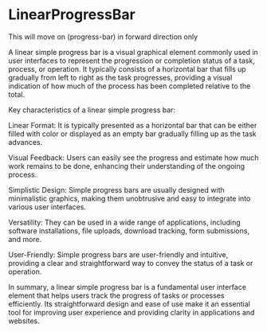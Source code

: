 # LinearProgressBar
This will move on (progress-bar) in forward direction only 

A linear simple progress bar is a visual graphical element commonly used in user interfaces to represent the progression or completion status of a task, process, or operation. It typically consists of a horizontal bar that fills up gradually from left to right as the task progresses, providing a visual indication of how much of the process has been completed relative to the total.

Key characteristics of a linear simple progress bar:

Linear Format: It is typically presented as a horizontal bar that can be either filled with color or displayed as an empty bar gradually filling up as the task advances.

Visual Feedback: Users can easily see the progress and estimate how much work remains to be done, enhancing their understanding of the ongoing process.

Simplistic Design: Simple progress bars are usually designed with minimalistic graphics, making them unobtrusive and easy to integrate into various user interfaces.

Versatility: They can be used in a wide range of applications, including software installations, file uploads, download tracking, form submissions, and more.

User-Friendly: Simple progress bars are user-friendly and intuitive, providing a clear and straightforward way to convey the status of a task or operation.

In summary, a linear simple progress bar is a fundamental user interface element that helps users track the progress of tasks or processes efficiently. Its straightforward design and ease of use make it an essential tool for improving user experience and providing clarity in applications and websites.
